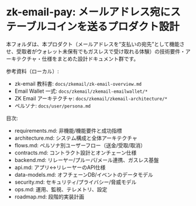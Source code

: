 # zk-email-pay: メールアドレス宛にステーブルコインを送るプロダクト設計

本フォルダは、本プロダクト（メールアドレスを“支払いの宛先”として機能させ、受取者がウォレット未保有でもガスレスで受け取れる体験）の技術要件・アーキテクチャ・仕様をまとめた設計ドキュメント群です。

参考資料（ローカル）:
- zk-email 教科書: `docs/zkemail/zk-email-overview.md`
- Email Wallet 一式: `docs/zkemail/zkemail-emailwallet/*`
- ZK Email アーキテクチャ: `docs/zkemail/zkemail-architecture/*`
- ペルソナ: `docs/user/persona.md`

目次:
- requirements.md: 非機能/機能要件と成功指標
- architecture.md: システム構成と全体アーキテクチャ
- flows.md: ペルソナ別ユーザーフロー（送金/受取/取消）
- contracts.md: コントラクト設計とオンチェーン仕様
- backend.md: リレーヤー/プルーバ/メール連携、ガスレス基盤
- api.md: アプリ↔リレーヤーのAPI仕様
- data-models.md: オフチェーンDB/イベントのデータモデル
- security.md: セキュリティ/プライバシー/脅威モデル
- ops.md: 運用、監視、テレメトリ、設定
- roadmap.md: 段階的実装計画

